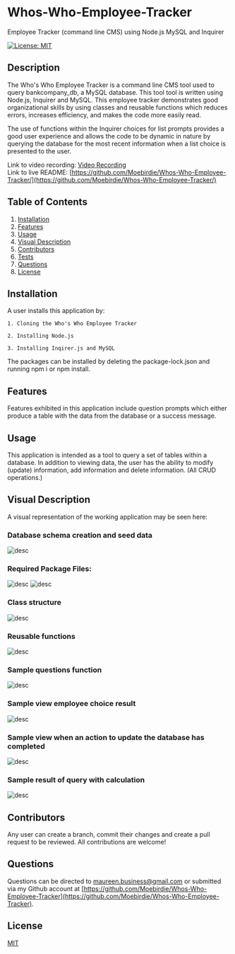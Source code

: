 # Whos-Who-Employee-Tracker
Employee Tracker (command line CMS) using Node.js MySQL and Inquirer

[![License: MIT](https://img.shields.io/badge/License-MIT-yellow.svg)](https://opensource.org/licenses/MIT)

## Description

The Who's Who Employee Tracker is a command line CMS tool used to query bankcompany_db, a MySQL database.  This tool tool is written using Node.js, Inquirer and MySQL.  This employee tracker demonstrates good organizational skills by using classes and reusable functions which reduces errors, increases efficiency, and makes the code more easily read.

The use of functions within the Inquirer choices for list prompts provides a good user experience and allows the code to be dynamic in nature by querying the database for the most recent information when a list choice is presented to the user.

Link to video recording: [Video Recording](https://watch.screencastify.com/v/JyFXj7crvP3ofKrr5Hmc)  
Link to live README: [https://github.com/Moebirdie/Whos-Who-Employee-Tracker/](https://github.com/Moebirdie/Whos-Who-Employee-Tracker/)


## Table of Contents

1. [Installation](#Installation)
2. [Features](#Features)
3. [Usage](#Usage)
4. [Visual Description](#Visual-Description)
5. [Contributors](#Contributing)
6. [Tests](#Tests)  
7. [Questions](#Questions)
8. [License](#License)
  

## Installation <a id="Installation"></a>


A user installs this application by:  

	1. Cloning the Who's Who Employee Tracker  

	2. Installing Node.js  

	3. Installing Inqirer.js and MySQL
 
 The packages can be installed by deleting the package-lock.json and running npm i or npm install.
  

## Features <a id="Features"></a>

Features exhibited in this application include question prompts which either produce a table with the data from the database or a success message.
  

## Usage <a id="Usage"></a>

This application is intended as a tool to query a set of tables within a database.  In addition to viewing data, the user has the ability to modify (update) information, add information and delete information. (All CRUD operations.)
  

## Visual Description <a id="Visual-Description"></a>

A visual representation of the working application may be seen here:  

### Database schema creation and seed data    

![desc](assets/images/enduserinput.png)  

### Required Package Files:  

![desc](assets/schema.png)   ![desc](assets/seeds.png)   

### Class structure  

![desc](assets/classes.png)  

### Reusable functions  

![desc](assets/reusablefunction.png)  

### Sample questions function  

![desc](assets/inquirersample.png)    

### Sample view employee choice result

![desc](assets/emplistiing.png)  

### Sample view when an action to update the database has completed  

![desc](assets/runmessageqry.png)  

### Sample result of query with calculation  

![desc](assets/utilsalarydept.png)  


## Contributors <a id="Contributing"></a>

Any user can create a branch, commit their changes and create a pull request to be reviewed. All contributions are welcome!

  
## Questions  <a id="Questions"></a>

Questions can be directed to maureen.business@gmail.com or submitted via my Github account at [https://github.com/Moebirdie/Whos-Who-Employee-Tracker](https://github.com/Moebirdie/Whos-Who-Employee-Tracker).
  

## License <a id="License"></a>

[MIT](https://opensource.org/licenses/MIT)
